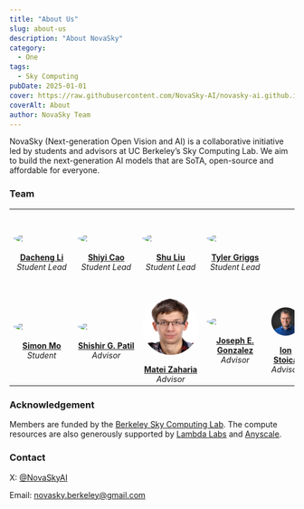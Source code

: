 ```yaml
---
title: "About Us"
slug: about-us
description: "About NovaSky"
category:
  - One
tags:
  - Sky Computing
pubDate: 2025-01-01
cover: https://raw.githubusercontent.com/NovaSky-AI/novasky-ai.github.io/main/assets/images/novasky3.jpg
coverAlt: About
author: NovaSky Team
---
```


NovaSky (Next-generation Open Vision and AI) is a collaborative initiative led by students and advisors at UC Berkeley’s Sky Computing Lab. We aim to build the next-generation AI models that are SoTA, open-source and affordable for everyone. 

### Team

<table style="table-layout: fixed; width: 100%; border-collapse: collapse;">
  <tr>
    <td style="width: 25%; text-align: center; vertical-align: middle; height: 150px;">
      <img 
        src="https://raw.githubusercontent.com/NovaSky-AI/novasky-ai.github.io/main/assets/about-us/dacheng-profile.jpg" 
        width="100" 
        style="display: block; margin: 0 auto; border-radius:50%;" 
      /><br>
      <strong><a href="https://dachengli1.github.io/">Dacheng Li</a></strong><br>
      <em>Student Lead</em>
    </td>
    <td style="width: 25%; text-align: center; vertical-align: middle; height: 150px;">
      <img 
        src="https://raw.githubusercontent.com/NovaSky-AI/novasky-ai.github.io/main/assets/about-us/9026-profile.jpeg" 
        width="100" 
        style="display: block; margin: 0 auto; border-radius:50%;" 
      /><br>
      <strong><a href="https://shiyicao.com">Shiyi Cao</a></strong><br>
      <em>Student Lead</em>
    </td>
    <td style="width: 25%; text-align: center; vertical-align: middle; height: 150px;">
      <img
        src="https://raw.githubusercontent.com/NovaSky-AI/novasky-ai.github.io/main/assets/about-us/shu-profile.jpg"
        width="100"
        style="display: block; margin: 0 auto; border-radius:50%;"
      /><br>
      <strong><a href="https://www.linkedin.com/in/slynl/">Shu Liu</a></strong><br>
      <em>Student Lead</em>
    </td>
    <td style="width: 25%; text-align: center; vertical-align: middle; height: 150px;">
      <img
        src="https://raw.githubusercontent.com/NovaSky-AI/novasky-ai.github.io/main/assets/about-us/tyler-profile.png"
        width="100"
        style="display: block; margin: 0 auto; border-radius:50%;"
      /><br>
      <strong><a href="https://tyler-griggs.github.io/">Tyler Griggs</a></strong><br>
      <em>Student Lead</em>
    </td>
  </tr>

  <tr>
    <td style="text-align: center; vertical-align: middle; height: 150px;">
      <img
        src="https://raw.githubusercontent.com/NovaSky-AI/novasky-ai.github.io/main/assets/about-us/simon-profile.jpg"
        width="100"
        style="display: block; margin: 0 auto; border-radius:50%;"
      /><br>
      <strong><a href="https://github.com/simon-mo">Simon Mo</a></strong><br>
      <em>Student</em>
    </td>
    <td style="text-align: center; vertical-align: middle; height: 150px;">
      <img
        src="https://raw.githubusercontent.com/NovaSky-AI/novasky-ai.github.io/main/assets/about-us/shishir-profile.jpg"
        width="100"
        style="display: block; margin: 0 auto; border-radius:50%;"
      /><br>
      <strong><a href="https://shishirpatil.github.io/">Shishir G. Patil</a></strong><br>
      <em>Advisor</em>
    </td>
    <td style="text-align: center; vertical-align: middle; height: 150px;">
      <img
        src="https://raw.githubusercontent.com/NovaSky-AI/novasky-ai.github.io/main/assets/about-us/matei-profile.jpg"
        width="100"
        style="display: block; margin: 0 auto; border-radius:50%;"
      /><br>
      <strong><a href="https://people.eecs.berkeley.edu/~matei/">Matei Zaharia</a></strong><br>
      <em>Advisor</em>
    </td>
    <td style="text-align: center; vertical-align: middle; height: 150px;">
      <img
        src="https://raw.githubusercontent.com/NovaSky-AI/novasky-ai.github.io/main/assets/about-us/joey-profile.jpg"
        width="100"
        style="display: block; margin: 0 auto; border-radius:50%;"
      /><br>
      <strong><a href="https://people.eecs.berkeley.edu/~jegonzal/">Joseph E. Gonzalez</a></strong><br>
      <em>Advisor</em>
    </td>
    <td style="text-align: center; vertical-align: middle; height: 150px;">
      <img
        src="https://raw.githubusercontent.com/NovaSky-AI/novasky-ai.github.io/main/assets/about-us/ion-profile.jpg"
        width="100"
        style="display: block; margin: 0 auto; border-radius:50%;"
      /><br>
      <strong><a href="https://people.eecs.berkeley.edu/~istoica/">Ion Stoica</a></strong><br>
      <em>Advisor</em>
    </td>
  </tr>
</table>






### Acknowledgement
Members are funded by the [Berkeley Sky Computing Lab](https://sky.cs.berkeley.edu/). The compute resources are also generously supported by [Lambda Labs](https://lambdalabs.com/) and [Anyscale](https://www.anyscale.com/).

### Contact
X: [@NovaSkyAI](https://x.com/NovaSkyAI)


Email: novasky.berkeley@gmail.com
